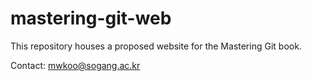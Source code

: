 # mastering-git-web

This repository houses a proposed website for the Mastering Git book.

Contact: mwkoo@sogang.ac.kr

